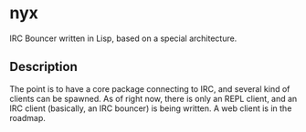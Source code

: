 # nyx

IRC Bouncer written in Lisp, based on a special architecture.

## Description

The point is to have a core package connecting to IRC, and several
kind of clients can be spawned. As of right now, there is only an REPL
client, and an IRC client (basically, an IRC bouncer) is being
written. A web client is in the roadmap.
